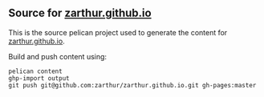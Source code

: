 ## Source for [zarthur.github.io](https://zarthur.github.io)
This is the source pelican project used to generate the content for
[zarthur.github.io](https://zarthur.github.io).

Build and push content using:

```
pelican content
ghp-import output
git push git@github.com:zarthur/zarthur.github.io.git gh-pages:master
```

